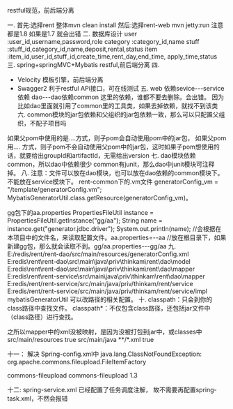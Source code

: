 restful规范，前后端分离

一.
首先:选择rent  整体mvn clean  install
然后:选择rent-web mvn  jetty:run
注意都是1.8 如果是1.7 就会出错
二.
数据库设计
user     :user_id,username,password,role
category :category_id,name
stuff	 :stuff_id,category_id,name,deposit,rental,status
item	:item_id,user_id,stuff_id,create_time,rent_day,end_time,
          apply_time,status
三.
spring+springMVC+Mybatis
restful,前后端分离
四.
- Velocity     模板引擎，前后端分离
- Swagger2     利于restful APi接口，可在线测试
五.
web 依赖sevice---service依赖 dao---dao依赖common
这里的依赖，谁都不要去删除。会出错。
因为比如dao里面就引用了common里的工具类，如果去掉依赖，就找不到该类
六.
common模块的jar包依赖和父组织的jar包依赖一致，那么可以只配置父组织，不配子项目吗

如果父pom中使用的是<dependencies>....</dependencies>方式，则子pom会自动使用pom中的jar包，
如果父pom用<dependencyManagement><dependencies>....</dependencies>
</dependencyManagement>方式，则子pom不会自动使用父pom中的jar包，这时如果子pom想使用的话，就要给出groupId和artifactId，无需给出version
七.
dao模块依赖common，所以dao中依赖很少
common有junit，那么dao中junit模块可注释掉。
八.
注意：文件可以放在dao模块，也可以放在dao依赖的common模块下。不能放在service模块下。
rent-common下的.vm文件
generatorConfig_vm = "/template/generatorConfig.vm";
MybatisGeneratorUtil.class.getResource(generatorConfig_vm)。

gg包下的aa.properties
PropertiesFileUtil instance = PropertiesFileUtil.getInstance("gg/aa");
		String name = instance.get("generator.jdbc.driver");
		System.out.println(name);
		//会根据在本项目中的文件名，来读取配置文件。aa.properties=--aa
		//放在根目录下，如果新建gg包，那么就会读取不到。gg/aa.properties---gg/aa
九.
E:/redis/rent/rent-dao/src/main/resources/generatorConfig.xml
E:redis\rent\rent-dao\src\main\java\priv\thinkam\rent\dao\model\
E:redis\rent\rent-dao\src\main\java\priv\thinkam\rent\dao\mapper\
E:redis\rent\rent-service\src\main\java\priv\thinkam\rent\dao\mapper
E:redis/rent/rent-service/src/main/java/priv/thinkam/rent/service
E:redis/rent/rent-service/src/main/java/priv/thinkam/rent/service/impl
 mybatisGeneratorUtil 可以改路径的相关配置。
十.
classpath：只会到你的class路径中查找文件。
classpath*：不仅包含class路径，还包括jar文件中（class路径）进行查找。

之所以mapper中的xml没被映射，是因为没被打包到jar中，或classes中
<build>
        <resources>
            <resource>
                <directory>src/main/resources</directory>
                <filtering>true</filtering>
            </resource>
            <resource>
                <directory>src/main/java</directory>
                <includes>
                    <include>**/*.xml</include>
                </includes>
                <filtering>true</filtering>
            </resource>
        </resources>
    </build>

十一： 解决
Spring-config.xml中
java.lang.ClassNotFoundException: org.apache.commons.fileupload.FileItemFactory   
 
<dependency>
<groupId>commons-fileupload</groupId>
<artifactId>commons-fileupload</artifactId>
<version>1.3</version>
</dependency>

十二:
spring-service.xml 已经配置了任务调度注解，
故不需要再配置spring-task.xml，不然会报错